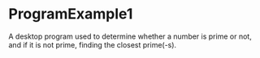 # ProgramExample1
A desktop program used to determine whether a number is prime or not, and if it is not prime, finding the closest prime(-s).
